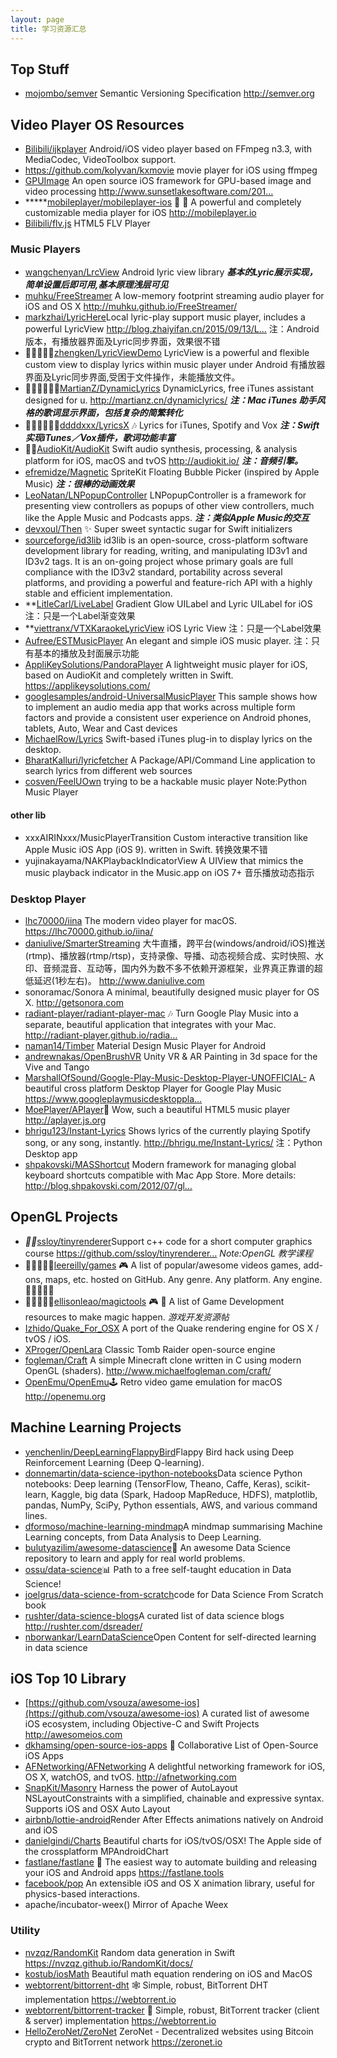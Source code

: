 ```yaml
---
layout: page
title: 学习资源汇总
---
```


## Top Stuff ##
- [mojombo/semver](https://github.com/mojombo/semver) Semantic Versioning Specification http://semver.org

## Video Player OS Resources ##
- [Bilibili/ijkplayer](https://github.com/Bilibili/ijkplayer) Android/iOS video player based on FFmpeg n3.3, with MediaCodec, VideoToolbox support.
- https://github.com/kolyvan/kxmovie movie player for iOS using ffmpeg
- [GPUImage](https://github.com/BradLarson/GPUImage) An open source iOS framework for GPU-based image and video processing http://www.sunsetlakesoftware.com/201…
- *****[mobileplayer/mobileplayer-ios](https://github.com/mobileplayer/mobileplayer-ios) 📱 🎥 A powerful and completely customizable media player for iOS http://mobileplayer.io
- [Bilibili/flv.js](https://github.com/Bilibili/flv.js) HTML5 FLV Player


### Music Players ###
- [wangchenyan/LrcView](https://github.com/wangchenyan/LrcView) Android lyric view library ***基本的Lyric展示实现，简单设置后即可用,基本原理浅层可见***
- [muhku/FreeStreamer](https://github.com/muhku/FreeStreamer) A low-memory footprint streaming audio player for iOS and OS X http://muhku.github.io/FreeStreamer/
- [markzhai/LyricHere](https://github.com/markzhai/LyricHere)Local lyric-play support music player, includes a powerful LyricView http://blog.zhaiyifan.cn/2015/09/13/L… 注：Android版本，有播放器界面及Lyric同步界面，效果很不错
- 🏃🏃🏃🏃🏃[zhengken/LyricViewDemo](https://github.com/zhengken/LyricViewDemo) LyricView is a powerful and flexible custom view to display lyrics within music player under Android 有播放器界面及Lyric同步界面,受困于文件操作，未能播放文件。
- 🏃🏃🏃🏃🏃🏃[MartianZ/DynamicLyrics](https://github.com/MartianZ/DynamicLyrics) DynamicLyrics, free iTunes assistant designed for u. http://martianz.cn/dynamiclyrics/ ***注：Mac iTunes 助手风格的歌词显示界面，包括复杂的简繁转化***
- 🏃🏃🏃🏃🏃🏃[ddddxxx/LyricsX](https://github.com/ddddxxx/LyricsX) 🎶 Lyrics for iTunes, Spotify and Vox ***注：Swift实现iTunes／Vox插件，歌词功能丰富***
- 🌟🌟[AudioKit/AudioKit](https://github.com/AudioKit/AudioKit) Swift audio synthesis, processing, & analysis platform for iOS, macOS and tvOS http://audiokit.io/ ***注：音频引擎。***
- [efremidze/Magnetic](https://github.com/efremidze/Magnetic) SpriteKit Floating Bubble Picker (inspired by Apple Music) ***注：很棒的动画效果***
- [LeoNatan/LNPopupController](https://github.com/LeoNatan/LNPopupController) LNPopupController is a framework for presenting view controllers as popups of other view controllers, much like the Apple Music and Podcasts apps. ***注：类似Apple Music的交互***
- [devxoul/Then](https://github.com/devxoul/Then) ✨ Super sweet syntactic sugar for Swift initializers
- [sourceforge/id3lib](http://id3lib.sourceforge.net) id3lib is an open-source, cross-platform software development library for reading, writing, and manipulating ID3v1 and ID3v2 tags. It is an on-going project whose primary goals are full compliance with the ID3v2 standard, portability across several platforms, and providing a powerful and feature-rich API with a highly stable and efficient implementation.
- **[LitleCarl/LiveLabel](https://github.com/LitleCarl/LiveLabel) Gradient Glow UILabel and Lyric UILabel for iOS 注：只是一个Label渐变效果
- **[viettranx/VTXKaraokeLyricView](https://github.com/viettranx/VTXKaraokeLyricView) iOS Lyric View 注：只是一个Label效果
- [Aufree/ESTMusicPlayer](https://github.com/Aufree/ESTMusicPlayer) An elegant and simple iOS music player. 注：只有基本的播放及封面展示功能
- [AppliKeySolutions/PandoraPlayer](https://github.com/AppliKeySolutions/PandoraPlayer) A lightweight music player for iOS, based on AudioKit and completely written in Swift. https://applikeysolutions.com/
- [googlesamples/android-UniversalMusicPlayer](https://github.com/googlesamples/android-UniversalMusicPlayer) This sample shows how to implement an audio media app that works across multiple form factors and provide a consistent user experience on Android phones, tablets, Auto, Wear and Cast devices
- [MichaelRow/Lyrics](https://github.com/MichaelRow/Lyrics) Swift-based iTunes plug-in to display lyrics on the desktop.
- [BharatKalluri/lyricfetcher](https://github.com/BharatKalluri/lyricfetcher) A Package/API/Command Line application to search lyrics from different web sources
- [cosven/FeelUOwn](https://github.com/cosven/FeelUOwn) trying to be a hackable music player Note:Python Music Player

#### other lib ####
- xxxAIRINxxx/MusicPlayerTransition Custom interactive transition like Apple Music iOS App (iOS 9). written in Swift. 转换效果不错
- yujinakayama/NAKPlaybackIndicatorView A UIView that mimics the music playback indicator in the Music.app on iOS 7+ 音乐播放动态指示

### Desktop Player ###
- [lhc70000/iina](https://github.com/lhc70000)  The modern video player for macOS. https://lhc70000.github.io/iina/
- [daniulive/SmarterStreaming](https://github.com/daniulive/SmarterStreaming) 大牛直播，跨平台(windows/android/iOS)推送(rtmp)、播放器(rtmp/rtsp)，支持录像、导播、动态视频合成、实时快照、水印、音频混音、互动等，国内外为数不多不依赖开源框架，业界真正靠谱的超低延迟(1秒左右)。 http://www.daniulive.com
- sonoramac/Sonora A minimal, beautifully designed music player for OS X. http://getsonora.com
- [radiant-player/radiant-player-mac](https://github.com/radiant-player/radiant-player-mac) 🎶 Turn Google Play Music into a separate, beautiful application that integrates with your Mac. http://radiant-player.github.io/radia…
- [naman14/Timber](https://github.com/naman14/Timber) Material Design Music Player for Android
- [andrewnakas/OpenBrushVR](https://github.com/andrewnakas/OpenBrushVR) Unity VR & AR Painting in 3d space for the Vive and Tango
- [MarshallOfSound/Google-Play-Music-Desktop-Player-UNOFFICIAL-](https://github.com/MarshallOfSound/Google-Play-Music-Desktop-Player-UNOFFICIAL-) A beautiful cross platform Desktop Player for Google Play Music https://www.googleplaymusicdesktoppla…
- [MoePlayer/APlayer](https://github.com/MoePlayer/APlayer)🍭 Wow, such a beautiful HTML5 music player http://aplayer.js.org
- [bhrigu123/Instant-Lyrics](https://github.com/cosven/FeelUOwn) Shows lyrics of the currently playing Spotify song, or any song, instantly. http://bhrigu.me/Instant-Lyrics/ 注：Python Desktop app
- [shpakovski/MASShortcut](https://github.com/shpakovski/MASShortcut) Modern framework for managing global keyboard shortcuts compatible with Mac App Store. More details: http://blog.shpakovski.com/2012/07/gl…

## OpenGL Projects ##
- *🌟🌟*[ssloy/tinyrenderer](https://github.com/ssloy/tinyrenderer)Support c++ code for a short computer graphics course https://github.com/ssloy/tinyrenderer… *Note:OpenGL 教学课程*
- 🌟🌟🌟🌟🌟[leereilly/games](https://github.com/leereilly/games#user-content-ios) 🎮 A list of popular/awesome videos games, add-ons, maps, etc. hosted on GitHub. Any genre. Any platform. Any engine.🌟🌟🌟🌟🌟
- 🌟🌟🌟🌟🌟[ellisonleao/magictools](https://github.com/ellisonleao/magictools) 🎮 📝 A list of Game Development resources to make magic happen. *游戏开发资源帖*
- [Izhido/Quake_For_OSX](https://github.com/Izhido/Quake_For_OSX) A port of the Quake rendering engine for OS X / tvOS / iOS.
- [XProger/OpenLara](https://github.com/XProger/OpenLara) Classic Tomb Raider open-source engine
- [fogleman/Craft](https://github.com/fogleman/Craft) A simple Minecraft clone written in C using modern OpenGL (shaders). http://www.michaelfogleman.com/craft/
- [OpenEmu/OpenEmu](https://github.com/OpenEmu/OpenEmu)🕹 Retro video game emulation for macOS http://openemu.org

## Machine Learning Projects ##
- [yenchenlin/DeepLearningFlappyBird](https://github.com/yenchenlin/DeepLearningFlappyBird)Flappy Bird hack using Deep Reinforcement Learning (Deep Q-learning).
- [donnemartin/data-science-ipython-notebooks](https://github.com/donnemartin/data-science-ipython-notebooks)Data science Python notebooks: Deep learning (TensorFlow, Theano, Caffe, Keras), scikit-learn, Kaggle, big data (Spark, Hadoop MapReduce, HDFS), matplotlib, pandas, NumPy, SciPy, Python essentials, AWS, and various command lines.
- [dformoso/machine-learning-mindmap](https://github.com/dformoso/machine-learning-mindmap)A mindmap summarising Machine Learning concepts, from Data Analysis to Deep Learning.
- [bulutyazilim/awesome-datascience](https://github.com/bulutyazilim/awesome-datascience)📝 An awesome Data Science repository to learn and apply for real world problems.
- [ossu/data-science](https://github.com/ossu/data-science)📊 Path to a free self-taught education in Data Science!
- [joelgrus/data-science-from-scratch](https://github.com/joelgrus/data-science-from-scratch)code for Data Science From Scratch book
- [rushter/data-science-blogs](https://github.com/rushter/data-science-blogs)A curated list of data science blogs http://rushter.com/dsreader/
- [nborwankar/LearnDataScience](https://github.com/nborwankar/LearnDataScience)Open Content for self-directed learning in data science


## iOS Top 10 Library ##
- [https://github.com/vsouza/awesome-ios](https://github.com/vsouza/awesome-ios)  A curated list of awesome iOS ecosystem, including Objective-C and Swift Projects http://awesomeios.com
- [dkhamsing/open-source-ios-apps](https://github.com/dkhamsing/open-source-ios-apps) 📱 Collaborative List of Open-Source iOS Apps
- [AFNetworking/AFNetworking](https://github.com/AFNetworking/AFNetworking) A delightful networking framework for iOS, OS X, watchOS, and tvOS. http://afnetworking.com
- [SnapKit/Masonry](https://github.com/SnapKit/Masonry) Harness the power of AutoLayout NSLayoutConstraints with a simplified, chainable and expressive syntax. Supports iOS and OSX Auto Layout
- [airbnb/lottie-android](airbnb/lottie-android)Render After Effects animations natively on Android and iOS
- [danielgindi/Charts](https://github.com/danielgindi/Charts) Beautiful charts for iOS/tvOS/OSX! The Apple side of the crossplatform MPAndroidChart
- [fastlane/fastlane](https://github.com/fastlane/fastlane) 🚀 The easiest way to automate building and releasing your iOS and Android apps https://fastlane.tools
- [facebook/pop](https://github.com/facebook/pop) An extensible iOS and OS X animation library, useful for physics-based interactions.
- apache/incubator-weex() Mirror of Apache Weex

### Utility ###
- [nvzqz/RandomKit](https://github.com/nvzqz/RandomKit) Random data generation in Swift https://nvzqz.github.io/RandomKit/docs/
- [kostub/iosMath](https://github.com/kostub/iosMath) Beautiful math equation rendering on iOS and MacOS
- [webtorrent/bittorrent-dht](https://github.com/webtorrent/bittorrent-dht) 🕸 Simple, robust, BitTorrent DHT implementation https://webtorrent.io
- [webtorrent/bittorrent-tracker](https://github.com/webtorrent/bittorrent-tracker) 🌊 Simple, robust, BitTorrent tracker (client & server) implementation https://webtorrent.io
- [HelloZeroNet/ZeroNet](https://github.com/HelloZeroNet/ZeroNet) ZeroNet - Decentralized websites using Bitcoin crypto and BitTorrent network https://zeronet.io


